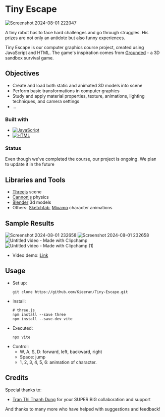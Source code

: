 # Tiny Escape

![Screenshot 2024-08-01 222047](https://github.com/user-attachments/assets/2224db83-1db2-41a9-b8f4-636f8ae199e5)

A tiny robot has to face hard challenges and go through struggles. His prizes are not only an antidote but also funny experiences.

Tiny Escape is our computer graphics course project, created using JavaScript and HTML. The game's inspiration comes from [Grounded](https://store.steampowered.com/app/962130/Grounded/) - a 3D sandbox survival game.

## Objectives
- Create and load both static and animated 3D models into scene
- Perform basic transformations in computer graphics
- Study and apply material properties, texture, animations, lighting techniques, and camera settings
- ...

### Built with
- [![JavaScript](https://github.com/user-attachments/assets/8a87a1a0-8fcb-4ed4-af35-faf61237e9e0)](https://devdocs.io/javascript/)
- [![HTML](https://github.com/user-attachments/assets/18fcee9b-de49-4192-8071-c0b8b5bb0878)](https://html.spec.whatwg.org/)

### Status
Even though we've completed the course, our project is ongoing. We plan to update it in the future

## Libraries and Tools
- [Threejs](https://threejs.org/) scene
- [Cannonjs](https://github.com/pmndrs/cannon-es) physics
- [Blender](https://www.blender.org/) 3d models
- Others: [Sketchfab](https://sketchfab.com/feed), [Mixamo](https://www.mixamo.com/#/) character animations

## Sample Results
![Screenshot 2024-08-01 232658](https://github.com/user-attachments/assets/649899d4-8709-4ab5-bb36-0b222adcb2d1)
![Screenshot 2024-08-01 232658](https://github.com/user-attachments/assets/93a087ac-e677-4575-a544-74ddd3c69aed)
![Untitled video - Made with Clipchamp](https://github.com/user-attachments/assets/bdee17d2-fd79-4358-95d4-4517190d9d75)
![Untitled video - Made with Clipchamp (1)](https://github.com/user-attachments/assets/0aa492f0-38b2-4515-99b5-9c69cda53933)

- Video demo: [Link](https://drive.google.com/file/d/1d62C7dNjcEUtNvKyhJXxShn26mpqcHvy/view?usp=sharing)
  
## Usage
- Set up:
  ```
  git clone https://github.com/Kieeran/Tiny-Escape.git
  ```
- Install:
  ```
  # three.js
  npm install --save three
  npm install --save-dev vite
  ```
- Executed:
  ```
  npx vite
  ```
- Control:
  + W, A, S, D: forward, left, backward, right
  + Space: jump
  + 1, 2, 3, 4, 5, 6: animation of character.

## Credits
Special thanks to:
- [Tran Thi Thanh Dung](https://github.com/ThanhDung2003) for your SUPER BIG collaboration and support

And thanks to many more who have helped with suggestions and feedback!
